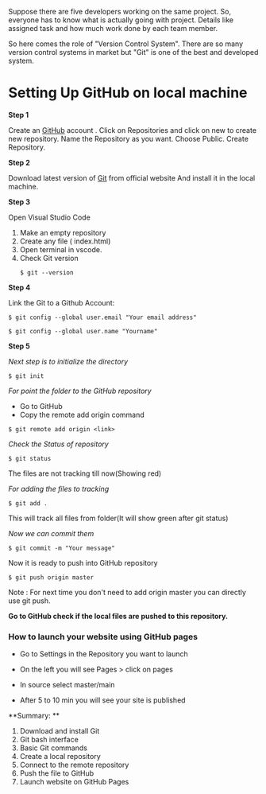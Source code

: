 Suppose there are five developers working on the same project. So, everyone has to know what is actually going with project. Details like assigned task and how much work done by each team member.

So here comes the role of "Version Control System". There are so many version control systems in market but "Git" is one of the best and developed system.

# Setting Up GitHub on local machine

**Step 1**

Create an [GitHub](https://github.com/) account .
Click on Repositories and click on new to create new repository.
Name the Repository as you want.
Choose Public.
Create Repository.

**Step 2**

Download latest version of [Git](https://git-scm.com/downloads) from official website And install it in the local machine.

**Step 3**

Open Visual Studio Code

1.  Make an empty repository
2.  Create any file ( index.html)
3.  Open terminal in vscode.
4.  Check Git version
    ```
    $ git --version
    ```

**Step 4**

Link the Git to a Github Account:

```
$ git config --global user.email "Your email address"
```

```
$ git config --global user.name "Yourname"
```

**Step 5**

_Next step is to initialize the directory_

```
$ git init
```

_For point the folder to the GitHub repository_

- Go to GitHub
- Copy the remote add origin command

```
$ git remote add origin <link>
```

_Check the Status of repository_

```
$ git status
```

The files are not tracking till now(Showing red)

_For adding the files to tracking_

```
$ git add .

```

This will track all files from folder(It will show green after git status)

_Now we can commit them_

```
$ git commit -m "Your message"
```

Now it is ready to push into GitHub repository

```
$ git push origin master
```

Note : For next time you don't need to add origin master you can directly use git push.

**Go to GitHub check if the local files are pushed to this repository.**

### How to launch your website using GitHub pages

- Go to Settings in the Repository you want to launch

- On the left you will see Pages > click on pages

- In source select master/main

- After 5 to 10 min you will see your site is published <link>

**Summary: **

1. Download and install Git
2. Git bash interface
3. Basic Git commands
4. Create a local repository
5. Connect to the remote repository
6. Push the file to GitHub
7. Launch website on GitHub Pages
